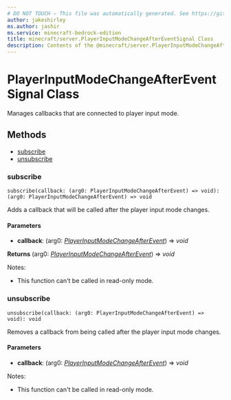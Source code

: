 ```yaml
---
# DO NOT TOUCH — This file was automatically generated. See https://github.com/mojang/minecraftapidocsgenerator to modify descriptions, examples, etc.
author: jakeshirley
ms.author: jashir
ms.service: minecraft-bedrock-edition
title: minecraft/server.PlayerInputModeChangeAfterEventSignal Class
description: Contents of the @minecraft/server.PlayerInputModeChangeAfterEventSignal class.
---
```

# PlayerInputModeChangeAfterEventSignal Class

Manages callbacks that are connected to player input mode.

## Methods
- [subscribe](#subscribe)
- [unsubscribe](#unsubscribe)

### **subscribe**
`
subscribe(callback: (arg0: PlayerInputModeChangeAfterEvent) => void): (arg0: PlayerInputModeChangeAfterEvent) => void
`

Adds a callback that will be called after the player input mode changes.

#### **Parameters**
- **callback**: (arg0: [*PlayerInputModeChangeAfterEvent*](PlayerInputModeChangeAfterEvent.md)) => *void*

**Returns** (arg0: [*PlayerInputModeChangeAfterEvent*](PlayerInputModeChangeAfterEvent.md)) => *void*
  
Notes:
- This function can't be called in read-only mode.

### **unsubscribe**
`
unsubscribe(callback: (arg0: PlayerInputModeChangeAfterEvent) => void): void
`

Removes a callback from being called after the player input mode changes.

#### **Parameters**
- **callback**: (arg0: [*PlayerInputModeChangeAfterEvent*](PlayerInputModeChangeAfterEvent.md)) => *void*
  
Notes:
- This function can't be called in read-only mode.
